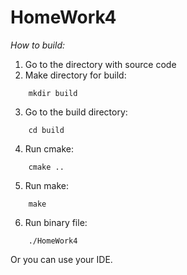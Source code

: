 # HomeWork4

*How to build:*
1) Go to the directory with source code
2) Make directory for build:
```
    mkdir build
```
3) Go to the build directory:
```
    cd build
```
4) Run cmake:
```
    cmake ..
```    
5) Run make:
```
    make
```    
6) Run binary file:
```
    ./HomeWork4
```  

Or you can use your IDE. <br />
